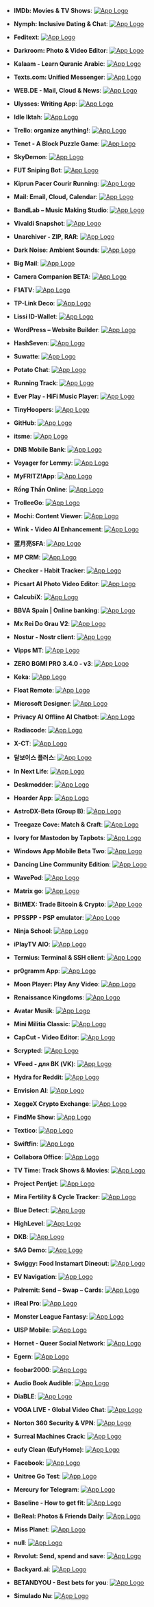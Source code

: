 - **IMDb: Movies & TV Shows**: [![App Logo](https://is1-ssl.mzstatic.com/image/thumb/Purple211/v4/0d/41/29/0d41293a-f9a5-7485-ebe7-6598607902c8/AppIcon-0-0-1x_U007emarketing-0-7-0-85-220.png/200x200bb-80.png)](https://testflight.apple.com/join/Y9yo0X5t)

- **Nymph: Inclusive Dating & Chat**: [![App Logo](https://is1-ssl.mzstatic.com/image/thumb/Purple221/v4/e4/01/8b/e4018bcc-7fb3-3f34-f227-b46b6fe690b2/AppIcon-0-0-1x_U007emarketing-0-7-0-85-220.png/200x200bb-80.png)](https://testflight.apple.com/join/nz9GPQoL)
- **Feditext**: [![App Logo](https://is1-ssl.mzstatic.com/image/thumb/Purple221/v4/52/87/e4/5287e4e7-d20a-2d88-f759-5e0533ad2fc0/AppIcon-1x_U007epad-0-0-0-0-85-220-0.png/200x200bb-80.png)](https://testflight.apple.com/join/3Ik3KBjj)

- **Darkroom: Photo & Video Editor**: [![App Logo](https://is1-ssl.mzstatic.com/image/thumb/Purple221/v4/ea/ec/29/eaec29e7-5fad-cc62-52c2-b207046759f4/AppIcon-Beta-0-0-1x_U007epad-0-11-0-0-sRGB-85-220.png/200x200bb-80.png)](https://testflight.apple.com/join/mzR3XvHe)
- **Kalaam - Learn Quranic Arabic**: [![App Logo](https://is1-ssl.mzstatic.com/image/thumb/Purple221/v4/bc/1b/1e/bc1b1e5d-7eb3-60e7-b8ba-4b7ac56a75f5/AppIcon-0-0-1x_U007emarketing-0-10-0-85-220.png/200x200bb-80.png)](https://testflight.apple.com/join/xOzIjSrN)
- **Texts.com: Unified Messenger**: [![App Logo](https://is1-ssl.mzstatic.com/image/thumb/Purple221/v4/59/6c/53/596c5389-1f19-0eb2-eaf7-9b428cd5c7ab/AppIcon-0-0-1x_U007epad-0-85-220.png/200x200bb-80.png)](https://testflight.apple.com/join/j15QDhZq)

- **WEB.DE - Mail, Cloud & News**: [![App Logo](https://is1-ssl.mzstatic.com/image/thumb/Purple211/v4/38/6a/aa/386aaaa4-8215-959d-3443-9bcbe541e1b0/WEBDE_MAIL_AppIcon-0-0-1x_U007emarketing-0-10-0-85-220.png/200x200bb-80.png)](https://testflight.apple.com/join/Do48rouk)
- **Ulysses: Writing App**: [![App Logo](https://is1-ssl.mzstatic.com/image/thumb/Purple221/v4/f9/21/a7/f921a749-9430-825e-bd5e-0dff32147495/Ulysses-Release-0-0-1x_U007epad-0-0-0-1-0-0-P3-85-220.png/200x200bb-80.png)](https://testflight.apple.com/join/A0Dru9VV)
- **Idle Iktah**: [![App Logo](https://is1-ssl.mzstatic.com/image/thumb/Purple211/v4/54/8f/10/548f1035-51a9-d747-53fe-5a1e4800626c/AppIcon-0-0-1x_U007emarketing-0-7-0-0-85-220.png/200x200bb-80.png)](https://testflight.apple.com/join/Xpg1aGvf)

- **Trello: organize anything!**: [![App Logo](https://is1-ssl.mzstatic.com/image/thumb/Purple211/v4/1a/53/3a/1a533a90-0992-f475-97d0-9516bb97a746/AppIcon-0-0-1x_U007epad-0-1-85-220.png/200x200bb-80.png)](https://testflight.apple.com/join/cRWMcQsr)
- **Tenet - A Block Puzzle Game**: [![App Logo](https://is1-ssl.mzstatic.com/image/thumb/Purple211/v4/bc/60/57/bc6057ff-e9b4-932c-bac1-049db9a90b23/AppIcon-0-0-1x_U007epad-0-0-0-0-85-220.png/200x200bb-80.png)](https://testflight.apple.com/join/O4EOjLt7)
- **SkyDemon**: [![App Logo](https://is1-ssl.mzstatic.com/image/thumb/Purple221/v4/f3/00/8b/f3008b7d-aad1-015c-2871-7759816b6394/AppIcons-0-0-1x_U007emarketing-0-3-85-220.png/200x200bb-80.png)](https://testflight.apple.com/join/hz1uLaJX)

- **FUT Sniping Bot**: [![App Logo](https://is1-ssl.mzstatic.com/image/thumb/Purple221/v4/cb/3a/69/cb3a699a-9860-99f9-7b3e-5fc50410896a/AppIcon-0-0-1x_U007epad-0-85-220.png/200x200bb-80.png)](https://testflight.apple.com/join/t7766iRc)
- **Kiprun Pacer Courir Running**: [![App Logo](https://is1-ssl.mzstatic.com/image/thumb/Purple211/v4/87/18/78/87187826-6474-a6cd-b636-ff97a05e6afa/AppIcon-prod-0-0-1x_U007emarketing-0-10-0-0-85-220.png/200x200bb-80.png)](https://testflight.apple.com/join/R1Za1EtM)
- **Mail: Email, Cloud, Calendar**: [![App Logo](https://is1-ssl.mzstatic.com/image/thumb/Purple211/v4/d4/c9/f9/d4c9f906-aefd-f2b0-0e2e-73a09df584ff/AppIcon-0-0-1x_U007epad-0-1-0-85-220.png/200x200bb-80.png)](https://testflight.apple.com/join/G04Eq2nO)

- **BandLab – Music Making Studio**: [![App Logo](https://is1-ssl.mzstatic.com/image/thumb/Purple211/v4/15/e7/45/15e745ce-2921-c0df-6f84-de8c0e019a3b/AppIcon-0-1x_U007epad-0-0-85-220-0.png/200x200bb-80.png)](https://testflight.apple.com/join/BwbEj9Xx)
- **Vivaldi Snapshot**: [![App Logo](https://is1-ssl.mzstatic.com/image/thumb/Purple211/v4/35/9c/df/359cdfda-6425-7799-7562-4df2daaace60/AppIcon-Snapshot-0-0-1x_U007epad-0-0-0-1-0-0-sRGB-85-220.png/200x200bb-80.png)](https://testflight.apple.com/join/RHz7zTUB)
- **Unarchiver - ZIP, RAR**: [![App Logo](https://is1-ssl.mzstatic.com/image/thumb/Purple211/v4/25/6e/d3/256ed354-b70a-1c28-efc9-eb9cf64d2ce7/AppIcon-0-1x_U007epad-0-1-85-220-0.png/200x200bb-80.png)](https://testflight.apple.com/join/jXX0Wyfy)

- **Dark Noise: Ambient Sounds**: [![App Logo](https://is1-ssl.mzstatic.com/image/thumb/Purple211/v4/4a/40/66/4a4066e1-b5d5-d1d1-cdc1-91168bed9981/AppIcon-0-0-1x_U007epad-0-1-0-85-220.png/200x200bb-80.png)](https://testflight.apple.com/join/kpKtyijY)
- **Big Mail**: [![App Logo](https://is1-ssl.mzstatic.com/image/thumb/Purple221/v4/a7/4e/09/a74e0988-a16f-78fe-090b-d7ce9e1a9b65/AppIcon-0-0-1x_U007emarketing-0-4-0-sRGB-85-220.png/200x200bb-80.png)](https://testflight.apple.com/join/wboU3bTt)
- **Camera Companion BETA**: [![App Logo](https://is1-ssl.mzstatic.com/image/thumb/Purple211/v4/08/d0/7f/08d07f19-dc09-887d-b576-741e428483b2/AppIcon-0-0-1x_U007emarketing-0-10-0-85-220.png/200x200bb-80.png)](https://testflight.apple.com/join/z18Ngj0N)

- **F1ATV**: [![App Logo](https://is1-ssl.mzstatic.com/image/thumb/Purple211/v4/10/24/2f/10242f53-3c14-2629-cf04-a98f2f29b0d8/App_Icon-marketing.lsr/200x200bb-80.png)](https://testflight.apple.com/join/NRswe1IZ)
- **TP-Link Deco**: [![App Logo](https://is1-ssl.mzstatic.com/image/thumb/Purple211/v4/65/48/a5/6548a5bc-c37e-3209-0974-9ee383af8464/AppIcon-0-0-1x_U007emarketing-0-7-0-0-85-220.png/200x200bb-80.png)](https://testflight.apple.com/join/fJ5qhMqr)

- **Lissi ID-Wallet**: [![App Logo](https://is1-ssl.mzstatic.com/image/thumb/Purple221/v4/4d/a8/1d/4da81d23-5aeb-f6f1-0b72-bb0dd3050822/AppIcon-1x_U007emarketing-0-6-0-85-220-0.png/200x200bb-80.png)](https://testflight.apple.com/join/9AWbZISv)
- **WordPress – Website Builder**: [![App Logo](https://is1-ssl.mzstatic.com/image/thumb/Purple211/v4/7e/b4/a9/7eb4a9bd-37b9-b1ab-0e0f-364530a02bb6/AppIcon-0-0-1x_U007epad-0-0-0-1-0-0-sRGB-85-220.png/200x200bb-80.png)](https://testflight.apple.com/join/AkJQt8Pw)
- **HashSeven**: [![App Logo](https://is1-ssl.mzstatic.com/image/thumb/Purple221/v4/d5/32/12/d53212ab-a9d7-3167-c5b8-2d9f26d4f857/AppIcon-0-0-1x_U007emarketing-0-11-0-0-85-220.png/200x200bb-80.png)](https://testflight.apple.com/join/yZg3crZM)

- **Suwatte**: [![App Logo](https://is1-ssl.mzstatic.com/image/thumb/Purple221/v4/0a/0e/bb/0a0ebbdc-4712-5adb-dace-ff002491b27a/AppIcon-0-1x_U007emarketing-0-10-0-85-220-0.png/200x200bb-80.png)](https://testflight.apple.com/join/qDyYMTLJ)
- **Potato Chat**: [![App Logo](https://is1-ssl.mzstatic.com/image/thumb/Purple211/v4/5f/25/b1/5f25b13e-aca3-d951-3f00-fc49035c2528/AppIcon-1x_U007emarketing-0-11-0-85-220-0.png/200x200bb-80.png)](https://testflight.apple.com/join/P2Jlp35o)
- **Running Track**: [![App Logo](https://is1-ssl.mzstatic.com/image/thumb/Purple211/v4/0a/81/e2/0a81e223-fd50-8bb1-63aa-10ff39e56899/AppIcon-0-0-1x_U007emarketing-0-5-0-85-220.png/200x200bb-80.png)](https://testflight.apple.com/join/baZf98Vz)

- **Ever Play - HiFi Music Player**: [![App Logo](https://is1-ssl.mzstatic.com/image/thumb/Purple221/v4/50/0a/b8/500ab83b-0cd6-8cb2-9d80-cf4e740919a3/AppIcon5-0-0-1x_U007emarketing-0-11-0-0-sRGB-85-220.png/200x200bb-80.png)](https://testflight.apple.com/join/MzvaziMT)
- **TinyHoopers**: [![App Logo](https://is1-ssl.mzstatic.com/image/thumb/Purple221/v4/4a/77/74/4a77745a-9b5f-9cfa-3434-94dc32501ce2/AppIcon-0-0-1x_U007emarketing-0-7-0-85-220.png/200x200bb-80.png)](https://testflight.apple.com/join/kAGUUAN7)
- **GitHub**: [![App Logo](https://is1-ssl.mzstatic.com/image/thumb/Purple221/v4/f7/a5/db/f7a5db70-9acc-1efb-6355-e568895e4560/AppIcon-0-0-1x_U007emarketing-0-8-0-85-220.png/200x200bb-80.png)](https://testflight.apple.com/join/NLskzwi5)

- **itsme**: [![App Logo](https://is1-ssl.mzstatic.com/image/thumb/Purple211/v4/ef/2d/f3/ef2df3b8-b36d-8c04-50bb-f1d50b9e6cb2/AppIcon-0-0-1x_U007ephone-0-1-85-220.png/200x200bb-80.png)](https://testflight.apple.com/join/ntZD6f9a)
- **DNB Mobile Bank**: [![App Logo](https://is1-ssl.mzstatic.com/image/thumb/Purple211/v4/6a/58/15/6a581534-4460-a0a1-4b59-fdff4749bdde/DNB_Prod_Release_App_Icon-0-0-1x_U007emarketing-0-8-0-85-220.png/200x200bb-80.png)](https://testflight.apple.com/join/JofD99Fe)
- **Voyager for Lemmy**: [![App Logo](https://is1-ssl.mzstatic.com/image/thumb/Purple221/v4/40/fb/77/40fb77fd-7bff-e1a8-129c-fd5d29115f70/AppIcon-0-0-1x_U007epad-0-1-85-220.png/200x200bb-80.png)](https://testflight.apple.com/join/nWLw1MBM)

- **MyFRITZ!App**: [![App Logo](https://is1-ssl.mzstatic.com/image/thumb/Purple211/v4/0c/a8/b5/0ca8b5ae-3028-e0d2-c5fe-daea02b3076f/AppIcon-0-1x_U007epad-0-1-0-P3-85-220-0.png/200x200bb-80.png)](https://testflight.apple.com/join/U0v1rBE5)

- **Rồng Thần Online**: [![App Logo](https://is1-ssl.mzstatic.com/image/thumb/Purple221/v4/b8/ab/0d/b8ab0d5a-618c-c612-0385-5a2ccee71f44/AppIcon-0-0-1x_U007emarketing-0-7-0-85-220.png/200x200bb-80.png)](https://testflight.apple.com/join/k8584n03)
- **TrolleeGo**: [![App Logo](https://is1-ssl.mzstatic.com/image/thumb/Purple221/v4/7e/55/5e/7e555e6a-1717-4c8f-19ad-a9715b8a3d68/AppIcon-0-0-1x_U007emarketing-0-5-0-0-85-220.png/200x200bb-80.png)](https://testflight.apple.com/join/mVdgaFA0)

- **Mochi: Content Viewer**: [![App Logo](https://is1-ssl.mzstatic.com/image/thumb/Purple221/v4/1c/34/f6/1c34f618-b347-ab72-743e-7236a949a4aa/AppIcon-0-0-1x_U007epad-0-0-85-220.png/200x200bb-80.png)](https://testflight.apple.com/join/cKqW3GQL)

- **Wink - Video AI Enhancement**: [![App Logo](https://is1-ssl.mzstatic.com/image/thumb/Purple221/v4/94/ab/59/94ab593c-a1f9-cd5e-cbe4-a76fb378bf1f/AppIcon-0-0-1x_U007emarketing-0-7-0-85-220.png/200x200bb-80.png)](https://testflight.apple.com/join/ZviH3WzG)

- **蓝月亮SFA**: [![App Logo](https://is1-ssl.mzstatic.com/image/thumb/Purple221/v4/e0/2c/67/e02c6728-a4f8-4180-5395-6ca195546e22/AppIcon-1x_U007emarketing-0-5-0-85-220-0.png/200x200bb-80.png)](https://testflight.apple.com/join/xAIHzkfB)
- **MP CRM**: [![App Logo](https://is1-ssl.mzstatic.com/image/thumb/Purple211/v4/4d/8b/de/4d8bde97-cf01-7b05-c285-8c66cc86b1c5/AppIcon-0-0-1x_U007emarketing-0-7-0-0-85-220.png/200x200bb-80.png)](https://testflight.apple.com/join/NqTN0JgK)
- **Checker - Habit Tracker**: [![App Logo](https://is1-ssl.mzstatic.com/image/thumb/Purple221/v4/78/10/06/7810061f-78eb-5d79-3ce1-6ccc578142aa/AppIcon-0-1x_U007ephone-0-1-P3-85-220-0.png/200x200bb-80.png)](https://testflight.apple.com/join/XEd3suVY)

- **Picsart AI Photo Video Editor**: [![App Logo](https://is1-ssl.mzstatic.com/image/thumb/Purple211/v4/e2/ab/b8/e2abb883-d396-2460-6701-14a3a8b072fd/AppIcon-0-0-1x_U007emarketing-0-7-0-sRGB-85-220.png/200x200bb-80.png)](https://testflight.apple.com/join/d4gDz5s7)

- **CalcubiX**: [![App Logo](https://is1-ssl.mzstatic.com/image/thumb/Purple211/v4/5e/23/db/5e23dbde-af51-5f5b-6289-e8f20e9a3871/AppIcon-0-0-1x_U007epad-0-85-220.png/200x200bb-80.png)](https://testflight.apple.com/join/zCS19XqP)
- **BBVA Spain | Online banking**: [![App Logo](https://is1-ssl.mzstatic.com/image/thumb/Purple221/v4/12/a7/8b/12a78bc1-a255-bd31-2eb6-5d19e3a53f0e/AppIcon-0-0-1x_U007emarketing-0-7-0-85-220.png/200x200bb-80.png)](https://testflight.apple.com/join/Fjj4M9xp)

- **Mx Rei Do Grau V2**: [![App Logo](https://is1-ssl.mzstatic.com/image/thumb/Purple221/v4/59/7f/06/597f06fb-0bb3-440d-d380-f2db8bca403c/AppIcon-1x_U007emarketing-0-7-0-85-220-0.png/200x200bb-80.png)](https://testflight.apple.com/join/P7ugbi0C)

- **Nostur - Nostr client**: [![App Logo](https://is1-ssl.mzstatic.com/image/thumb/Purple211/v4/96/74/55/96745535-69ae-43af-dff4-db672c313315/AppIcon-0-1x_U007epad-0-0-0-1-0-0-85-220-0.png/200x200bb-80.png)](https://testflight.apple.com/join/TyrRNCXA)
- **Vipps MT**: [![App Logo](https://is1-ssl.mzstatic.com/image/thumb/Purple211/v4/39/28/9c/39289c74-03a4-93f2-bc7a-fcfee12dade9/AppIconMT-Vipps-0-0-1x_U007ephone-0-1-85-220.png/200x200bb-80.png)](https://testflight.apple.com/join/hTAYrwea)
- **ZERO BGMI PRO 3.4.0 - v3**: [![App Logo](https://is1-ssl.mzstatic.com/image/thumb/Purple221/v4/18/ec/99/18ec992f-bcd7-c93c-fac7-cf468ecdee2c/AppIcon-1x_U007emarketing-0-0-GLES2_U002c0-512MB-sRGB-0-0-0-85-220-0-0-0-8.png/200x200bb-80.png)](https://testflight.apple.com/join/Jg18mkNd)

- **Keka**: [![App Logo](https://is1-ssl.mzstatic.com/image/thumb/Purple221/v4/b8/e0/49/b8e049c6-bb4b-462f-09dc-8f7fdbaa564d/Keka-iOS-Smile-0-0-1x_U007epad-0-0-0-1-0-0-85-220.png/200x200bb-80.png)](https://testflight.apple.com/join/gPYINGCJ)
- **Float Remote**: [![App Logo](https://is1-ssl.mzstatic.com/image/thumb/Purple221/v4/d4/e4/83/d4e48306-30e2-431a-b096-cb1838c23361/AppIcon-0-0-1x_U007emarketing-0-6-0-85-220.png/200x200bb-80.png)](https://testflight.apple.com/join/lRG2HmW6)
- **Microsoft Designer**: [![App Logo](https://is1-ssl.mzstatic.com/image/thumb/Purple211/v4/36/f1/bb/36f1bb95-633e-9842-574e-d19e16d691ac/AppIcon-0-1x_U007ephone-0-0-0-85-220-0.png/200x200bb-80.png)](https://testflight.apple.com/join/KsuaylTZ)

- **Privacy AI Offline AI Chatbot**: [![App Logo](https://is1-ssl.mzstatic.com/image/thumb/Purple221/v4/e9/68/23/e9682357-0ed1-4457-89a0-2be55460a9b3/AppIcon-0-0-1x_U007epad-0-1-P3-85-220.png/200x200bb-80.png)](https://testflight.apple.com/join/tZHf41YA)
- **Radiacode**: [![App Logo](https://is1-ssl.mzstatic.com/image/thumb/Purple221/v4/be/4e/a2/be4ea201-743e-a42b-5e4e-f80cd37f61ab/AppIcon-0-0-1x_U007epad-0-1-0-85-220.png/200x200bb-80.png)](https://testflight.apple.com/join/8hSPtm4Z)
- **X-CT**: [![App Logo](https://is1-ssl.mzstatic.com/image/thumb/Purple221/v4/6e/ff/e0/6effe079-a570-d929-3ef6-9b1d38761603/AppIcon-0-0-1x_U007emarketing-0-7-0-85-220.png/200x200bb-80.png)](https://testflight.apple.com/join/fEVr9Yes)

- **달보이스 플러스**: [![App Logo](https://is1-ssl.mzstatic.com/image/thumb/Purple221/v4/b7/56/c7/b756c7ef-f772-b63f-0aaa-030f878f1845/AppIcon-0-0-1x_U007emarketing-0-8-0-85-220-0.png/200x200bb-80.png)](https://testflight.apple.com/join/OJfvaCjH)
- **In Next Life**: [![App Logo](https://is1-ssl.mzstatic.com/image/thumb/Purple221/v4/f1/a8/88/f1a88886-858a-716b-c314-ace5598da9ab/AppIcon-1x_U007emarketing-0-7-0-85-220-0.png/200x200bb-80.png)](https://testflight.apple.com/join/D50l7OXY)

- **Deskmodder**: [![App Logo](https://is1-ssl.mzstatic.com/image/thumb/Purple221/v4/70/56/58/705658ce-0a99-1d7f-9a5f-0e642ec353ff/AppIcon-0-0-1x_U007emarketing-0-11-0-85-220.png/200x200bb-80.png)](https://testflight.apple.com/join/m0B6XJbE)

- **Hoarder App**: [![App Logo](https://is1-ssl.mzstatic.com/image/thumb/Purple221/v4/a6/8d/f0/a68df06f-6fd5-63a8-e4a4-b12383c2f01c/AppIcon-0-0-1x_U007epad-0-85-220.png/200x200bb-80.png)](https://testflight.apple.com/join/QifpNxAT)

- **AstroDX-Beta (Group B)**: [![App Logo](https://is1-ssl.mzstatic.com/image/thumb/Purple221/v4/6d/e3/58/6de358eb-ef76-ab5e-72b0-de20e17d2b39/AppIcon-0-0-1x_U007emarketing-0-8-0-85-220.png/200x200bb-80.png)](https://testflight.apple.com/join/ocj3yptn)

- **Treegaze Cove: Match & Craft**: [![App Logo](https://is1-ssl.mzstatic.com/image/thumb/Purple221/v4/67/bd/bb/67bdbb90-6b03-8413-8aec-1832c1513de7/AppIcon-1x_U007emarketing-0-7-0-85-220-0.png/200x200bb-80.png)](https://testflight.apple.com/join/MgNOJNqb)

- **Ivory for Mastodon by Tapbots**: [![App Logo](https://is1-ssl.mzstatic.com/image/thumb/Purple221/v4/53/19/5b/53195bf0-6538-312d-575b-c24fbf34e55d/AppIcon-0-1x_U007epad-0-0-0-1-0-0-P3-0-85-220-0.png/200x200bb-80.png)](https://testflight.apple.com/join/AOOy02ZU)
- **Windows App Mobile Beta Two**: [![App Logo](https://is1-ssl.mzstatic.com/image/thumb/Purple211/v4/df/f9/32/dff93299-e7c7-4573-9775-4b2baeed3c95/AppIconBeta-0-1x_U007epad-0-0-85-220-0.png/200x200bb-80.png)](https://testflight.apple.com/join/q4ha2nsh)
- **Dancing Line Community Edition**: [![App Logo](https://is1-ssl.mzstatic.com/image/thumb/Purple211/v4/34/de/dd/34deddad-f462-831a-d089-45d72741b836/AppIcon-0-0-1x_U007emarketing-0-8-0-85-220.png/200x200bb-80.png)](https://testflight.apple.com/join/6WAJ4rTg)

- **WavePod**: [![App Logo](https://is1-ssl.mzstatic.com/image/thumb/Purple211/v4/bd/cc/ed/bdcced0e-e4f0-b9f1-f5a7-beb4dbd41dac/AppIcon-0-0-1x_U007epad-0-1-P3-85-220.png/200x200bb-80.png)](https://testflight.apple.com/join/NewA5LKh)

- **Matrix go**: [![App Logo](https://is1-ssl.mzstatic.com/image/thumb/Purple221/v4/05/e1/95/05e195d3-8496-93cf-d1a8-6996534a17d4/AppIcon-0-0-1x_U007emarketing-0-5-0-85-220.png/200x200bb-80.png)](https://testflight.apple.com/join/BX8EObic)

- **BitMEX: Trade Bitcoin & Crypto**: [![App Logo](https://is1-ssl.mzstatic.com/image/thumb/Purple221/v4/05/01/af/0501af41-6279-a6ba-38bb-9f4f6330a177/AppIcon-0-0-1x_U007emarketing-0-5-0-85-220.png/200x200bb-80.png)](https://testflight.apple.com/join/K5veBoJm)

- **PPSSPP - PSP emulator**: [![App Logo](https://is1-ssl.mzstatic.com/image/thumb/Purple211/v4/6b/c0/5a/6bc05ac6-d2da-9527-805e-dfe993c50833/AppIcon-0-0-1x_U007epad-0-1-85-220.png/200x200bb-80.png)](https://testflight.apple.com/join/uNlhFG0m)

- **Ninja School**: [![App Logo](https://is1-ssl.mzstatic.com/image/thumb/Purple221/v4/9c/8a/1b/9c8a1b66-22a7-391b-c3b4-fbbdbe67b1b1/AppIcon-0-0-1x_U007emarketing-0-7-0-85-220.png/200x200bb-80.png)](https://testflight.apple.com/join/O1jTSJWE)
- **iPlayTV AIO**: [![App Logo](https://is1-ssl.mzstatic.com/image/thumb/Purple211/v4/3d/75/d7/3d75d7a3-4941-78a4-0e0b-34d453fce701/App_Icon-marketing.lsr/200x200bb-80.png)](https://testflight.apple.com/join/irMsXGg0)

- **Termius: Terminal & SSH client**: [![App Logo](https://is1-ssl.mzstatic.com/image/thumb/Purple221/v4/94/e8/f7/94e8f727-e86c-2806-ccda-307f2af0011f/AppIcon-0-0-1x_U007emarketing-0-8-0-sRGB-85-220.png/200x200bb-80.png)](https://testflight.apple.com/join/MnuClabg)
- **pr0gramm App**: [![App Logo](https://is1-ssl.mzstatic.com/image/thumb/Purple221/v4/88/32/e0/8832e037-6a1b-24e4-9725-cbe210031d75/AppIcon-0-0-1x_U007emarketing-0-8-0-85-220.png/200x200bb-80.png)](https://testflight.apple.com/join/NubTl9vH)

- **Moon Player: Play Any Video**: [![App Logo](https://is1-ssl.mzstatic.com/image/thumb/Purple211/v4/bd/8f/29/bd8f2966-447d-e2bd-b07c-a73b046a2111/AppIcon.lsr/200x200bb-80.png)](https://testflight.apple.com/join/jvjbvKYm)

- **Renaissance Kingdoms**: [![App Logo](https://is1-ssl.mzstatic.com/image/thumb/Purple221/v4/37/27/b4/3727b4b2-c0a4-3b85-dd50-7fba32ba054f/AppIcon-1x_U007epad-0-85-220-0.png/200x200bb-80.png)](https://testflight.apple.com/join/KkFL0EvO)

- **Avatar Musik**: [![App Logo](https://is1-ssl.mzstatic.com/image/thumb/Purple221/v4/86/13/32/8613321c-92a3-d760-39d2-2ab441ffb770/AppIcon-0-0-1x_U007emarketing-0-7-0-85-220.png/200x200bb-80.png)](https://testflight.apple.com/join/O0KKLALY)

- **Mini Militia Classic**: [![App Logo](https://is1-ssl.mzstatic.com/image/thumb/Purple211/v4/e5/b6/8c/e5b68cac-cb64-8a9f-204d-fda24e747a1c/AppIcon-0-0-1x_U007emarketing-0-10-0-85-220.png/200x200bb-80.png)](https://testflight.apple.com/join/2aVcGxxZ)
- **CapCut - Video Editor**: [![App Logo](https://is1-ssl.mzstatic.com/image/thumb/Purple221/v4/89/44/b7/8944b738-8873-e05d-de02-ccc86d4830b3/AppIcon-0-0-1x_U007emarketing-0-7-0-0-85-220.png/200x200bb-80.png)](https://testflight.apple.com/join/Gu9kI6ky)
- **Scrypted**: [![App Logo](https://is1-ssl.mzstatic.com/image/thumb/Purple211/v4/ea/be/48/eabe4869-f0d1-f968-a01b-c2377ca6d2ac/AppIcon-0-0-1x_U007emarketing-0-11-0-85-220.png/200x200bb-80.png)](https://testflight.apple.com/join/mpXXwLk7)

- **VFeed - для ВК (VK)**: [![App Logo](https://is1-ssl.mzstatic.com/image/thumb/Purple221/v4/31/69/7b/31697b11-cb4a-a063-bfe8-df6542793fba/AppIcon-1x_U007emarketing-0-8-0-85-220-0.png/200x200bb-80.png)](https://testflight.apple.com/join/ZdC5U0fR)

- **Hydra for Reddit**: [![App Logo](https://is1-ssl.mzstatic.com/image/thumb/Purple221/v4/0c/1d/e3/0c1de3ec-4a08-9085-f5a8-eea8f9fd52c1/AppIcon-0-0-1x_U007epad-0-85-220.png/200x200bb-80.png)](https://testflight.apple.com/join/Fpv58Uy3)
- **Envision AI**: [![App Logo](https://is1-ssl.mzstatic.com/image/thumb/Purple221/v4/d4/2a/e8/d42ae8a0-701b-547d-4482-2e7977d696b8/AppIcon-0-1x_U007emarketing-0-7-0-85-220-0.png/200x200bb-80.png)](https://testflight.apple.com/join/QzPGfNeH)

- **XeggeX Crypto Exchange**: [![App Logo](https://is1-ssl.mzstatic.com/image/thumb/Purple211/v4/b0/e1/ad/b0e1ad05-7c0e-c67c-cd5b-4099d4559e3e/AppIcon-0-0-1x_U007ephone-0-85-220.png/200x200bb-80.png)](https://testflight.apple.com/join/j1XcQKXm)
- **FindMe Show**: [![App Logo](https://is1-ssl.mzstatic.com/image/thumb/Purple211/v4/7e/0d/89/7e0d8903-3a8d-6051-4968-11716065c9b1/AppIcon-1x_U007emarketing-0-7-0-0-0-85-220-0.png/200x200bb-80.png)](https://testflight.apple.com/join/1jsXHD60)

- **Textico**: [![App Logo](https://is1-ssl.mzstatic.com/image/thumb/Purple211/v4/96/d3/e5/96d3e58b-2ec8-ff25-f805-6308de7f8784/AppIcon-0-0-1x_U007emarketing-0-10-0-sRGB-85-220.png/200x200bb-80.png)](https://testflight.apple.com/join/2FByd1sj)

- **Swiftfin**: [![App Logo](https://is1-ssl.mzstatic.com/image/thumb/Purple211/v4/05/b7/57/05b75761-b15c-90a7-9c2b-6104027dac37/AppIcon-primary-primary-0-0-1x_U007epad-0-0-0-1-0-85-220.png/200x200bb-80.png)](https://testflight.apple.com/join/SqNPfdxq)

- **Collabora Office**: [![App Logo](https://is1-ssl.mzstatic.com/image/thumb/Purple221/v4/86/06/e7/8606e785-db92-12e9-9835-79013418a460/AppIcon-1x_U007emarketing-0-7-0-85-220-0.png/200x200bb-80.png)](https://testflight.apple.com/join/TEnBWi68)

- **TV Time: Track Shows & Movies**: [![App Logo](https://is1-ssl.mzstatic.com/image/thumb/Purple221/v4/ad/43/69/ad436938-349f-4180-7414-dbde3eb770f3/AppIcon-0-0-1x_U007epad-0-1-85-220.png/200x200bb-80.png)](https://testflight.apple.com/join/hjKkDsc4)
- **Project Pentjet**: [![App Logo](https://is1-ssl.mzstatic.com/image/thumb/Purple221/v4/a3/85/67/a38567a0-f6b7-0ff9-26ad-efe33c0f572b/AppIcon-1x_U007emarketing-0-7-0-85-220-0.png/200x200bb-80.png)](https://testflight.apple.com/join/YOm3zrcG)

- **Mira Fertility & Cycle Tracker**: [![App Logo](https://is1-ssl.mzstatic.com/image/thumb/Purple211/v4/20/d8/0c/20d80c22-e5a0-8b29-c695-b6a17ca767ab/AppIcon-0-0-1x_U007emarketing-0-7-0-85-220.png/200x200bb-80.png)](https://testflight.apple.com/join/jVUPS68D)

- **Blue Detect**: [![App Logo](https://is1-ssl.mzstatic.com/image/thumb/Purple211/v4/0b/2a/b6/0b2ab622-d597-f6f9-f31e-559b9d688b64/AppIcon-0-0-1x_U007emarketing-0-7-0-85-220.png/200x200bb-80.png)](https://testflight.apple.com/join/JwfGtLSG)
- **HighLevel**: [![App Logo](https://is1-ssl.mzstatic.com/image/thumb/Purple221/v4/b3/b6/e5/b3b6e507-0283-9a65-405e-cb8cb55398a0/AppIcon-0-0-1x_U007emarketing-0-8-0-sRGB-85-220.png/200x200bb-80.png)](https://testflight.apple.com/join/bHNZSiYj)
- **DKB**: [![App Logo](https://is1-ssl.mzstatic.com/image/thumb/Purple221/v4/24/05/68/24056878-de66-8377-1bc8-c7f99c96d397/AppIcon-0-1x_U007emarketing-0-7-0-85-220-0.png/200x200bb-80.png)](https://testflight.apple.com/join/NwCXWAEI)

- **SAG Demo**: [![App Logo](https://is1-ssl.mzstatic.com/image/thumb/Purple221/v4/fe/5e/b9/fe5eb93a-4137-34ef-3b40-f3b14813b222/AppIcon-1x_U007emarketing-0-2-85-220-0.jpeg/200x200bb-80.png)](https://testflight.apple.com/join/pWyUuGcp)

- **Swiggy: Food Instamart Dineout**: [![App Logo](https://is1-ssl.mzstatic.com/image/thumb/Purple211/v4/8e/c8/8e/8ec88e6f-8386-8b09-aba8-f882c7f1012b/AppIcon_testflight-0-0-1x_U007epad-0-0-85-220.png/200x200bb-80.png)](https://testflight.apple.com/join/IERuiSEL)

- **EV Navigation**: [![App Logo](https://is1-ssl.mzstatic.com/image/thumb/Purple221/v4/75/a2/00/75a200c9-8b1d-2901-5f84-206fa4f6a11a/AppIcon-0-0-1x_U007emarketing-0-7-0-85-220.png/200x200bb-80.png)](https://testflight.apple.com/join/8aDwjblU)
- **Palremit: Send – Swap – Cards**: [![App Logo](https://is1-ssl.mzstatic.com/image/thumb/Purple211/v4/3a/86/64/3a866455-e06a-76c4-14ef-9518a37a3240/AppIcon-0-0-1x_U007ephone-0-85-220.png/200x200bb-80.png)](https://testflight.apple.com/join/hFE2C3bZ)

- **iReal Pro**: [![App Logo](https://is1-ssl.mzstatic.com/image/thumb/Purple211/v4/ec/9a/da/ec9ada2b-901a-93c1-19cd-a52d46c1bd45/AppIcon-0-0-1x_U007epad-0-0-0-1-0-0-85-220.png/200x200bb-80.png)](https://testflight.apple.com/join/s0ijUrAi)

- **Monster League Fantasy**: [![App Logo](https://is1-ssl.mzstatic.com/image/thumb/Purple211/v4/78/fe/ea/78feea9d-c929-df6f-14ab-2489fdb6bdc1/AppIcon-1x_U007ephone-0-1-0-P3-85-220-0.png/200x200bb-80.png)](https://testflight.apple.com/join/7pBNJgK3)

- **UISP Mobile**: [![App Logo](https://is1-ssl.mzstatic.com/image/thumb/Purple221/v4/84/51/ef/8451ef99-13c1-7964-4f44-52f8d6bb381f/AppIcon-0-1x_U007epad-0-1-0-sRGB-85-220-0.png/200x200bb-80.png)](https://testflight.apple.com/join/QYRa7Qak)

- **Hornet - Queer Social Network**: [![App Logo](https://is1-ssl.mzstatic.com/image/thumb/Purple221/v4/3c/e1/34/3ce13464-0d01-d812-47c2-32c3f0b2e472/AppIcon_-_Hornet_-_Beta-0-0-1x_U007emarketing-0-0-0-7-0-0-sRGB-85-220.png/200x200bb-80.png)](https://testflight.apple.com/join/SIVYoFq8)

- **Egern**: [![App Logo](https://is1-ssl.mzstatic.com/image/thumb/Purple211/v4/30/4d/50/304d505b-f123-ebad-f3f5-7e27753beee5/AppIcon-0-0-1x_U007epad-0-1-85-220.png/200x200bb-80.png)](https://testflight.apple.com/join/AzU6kAzX)

- **foobar2000**: [![App Logo](https://is1-ssl.mzstatic.com/image/thumb/Purple221/v4/c2/71/41/c2714120-b1a0-26f4-f7b0-3382a7f438ad/AppIcon-0-0-1x_U007emarketing-0-10-0-85-220.png/200x200bb-80.png)](https://testflight.apple.com/join/fM6L331c)

- **Audio Book Audible**: [![App Logo](https://is1-ssl.mzstatic.com/image/thumb/Purple221/v4/cc/ad/fa/ccadfa4b-c4e0-4a80-6152-737e0d14b90b/AppIcon-0-0-1x_U007emarketing-0-7-0-85-220.png/200x200bb-80.png)](https://testflight.apple.com/join/m2UI8r8y)

- **DiaBLE**: [![App Logo](https://is1-ssl.mzstatic.com/image/thumb/Purple221/v4/b0/01/8e/b0018efa-3ab4-ef62-8f6a-026703fc9b26/AppIcon-0-0-1x_U007epad-0-1-85-220.png/200x200bb-80.png)](https://testflight.apple.com/join/H48doU3l)

- **VOGA LIVE - Global Video Chat**: [![App Logo](https://is1-ssl.mzstatic.com/image/thumb/Purple211/v4/62/70/ea/6270ea6f-4a68-ce73-9666-f2f1268cc9e9/AppIcon-1x_U007emarketing-0-5-0-0-85-220-0.png/200x200bb-80.png)](https://testflight.apple.com/join/XQ21gmCB)

- **Norton 360 Security & VPN**: [![App Logo](https://is1-ssl.mzstatic.com/image/thumb/Purple211/v4/b6/5e/a5/b65ea556-4b95-6e3d-7def-6da57324bff3/AppIcon-0-0-1x_U007emarketing-0-7-0-85-220.png/200x200bb-80.png)](https://testflight.apple.com/join/iHcEgAaT)

- **Surreal Machines Crack**: [![App Logo](https://is1-ssl.mzstatic.com/image/thumb/Purple211/v4/0c/b9/3a/0cb93a17-c4f4-41b9-ed98-b8353271bb52/CrackiOSAppIcon-0-0-1x_U007emarketing-0-7-0-85-220.png/200x200bb-80.png)](https://testflight.apple.com/join/PtyQuUyR)

- **eufy Clean (EufyHome)**: [![App Logo](https://is1-ssl.mzstatic.com/image/thumb/Purple211/v4/a0/af/69/a0af69ef-016b-f831-6372-90edce697205/AppIcon-all-0-0-1x_U007emarketing-0-8-0-85-220.png/200x200bb-80.png)](https://testflight.apple.com/join/ABaSUurE)

- **Facebook**: [![App Logo](https://is1-ssl.mzstatic.com/image/thumb/Purple211/v4/e7/e5/2d/e7e52d1a-1c34-a0eb-29c6-28571a3cb450/Icon-Production-0-0-1x_U007epad-0-1-0-85-220.png/200x200bb-80.png)](https://testflight.apple.com/join/C1a3MRG4)

- **Unitree Go Test**: [![App Logo](https://is1-ssl.mzstatic.com/image/thumb/Purple221/v4/06/6b/61/066b61d6-a795-7ffd-6f61-40c9c6f66450/AppIcon-1x_U007emarketing-0-11-0-85-220-0.png/200x200bb-80.png)](https://testflight.apple.com/join/KraKgqam)
- **Mercury for Telegram**: [![App Logo](https://is1-ssl.mzstatic.com/image/thumb/Purple221/v4/aa/0c/b6/aa0cb61c-3cda-3c90-fa5e-3d29a41e986f/MessagesApplicationStub60x60@2x.png/200x200bb-80.png)](https://testflight.apple.com/join/4rLEiEzE)
- **Baseline - How to get fit**: [![App Logo](https://is1-ssl.mzstatic.com/image/thumb/Purple211/v4/81/d7/ad/81d7ad3a-e015-c8eb-1df3-6541bb93f951/AppIcon-0-0-1x_U007emarketing-0-7-0-0-85-220.png/200x200bb-80.png)](https://testflight.apple.com/join/3XpiHAwS)

- **BeReal: Photos & Friends Daily**: [![App Logo](https://is1-ssl.mzstatic.com/image/thumb/Purple221/v4/52/99/28/5299280e-4635-282c-aa03-aeaaee9c4bc7/AppIcon-0-0-1x_U007emarketing-0-5-0-85-220.png/200x200bb-80.png)](https://testflight.apple.com/join/IM4jE5XY)

- **Miss Planet**: [![App Logo](https://is1-ssl.mzstatic.com/image/thumb/Purple221/v4/17/f5/9b/17f59bc4-160a-f336-94ca-211fc2518ccb/AppIcon-0-0-1x_U007emarketing-0-10-0-0-85-220.png/200x200bb-80.png)](https://testflight.apple.com/join/t56NPmee)

- **null**: [![App Logo](https://is1-ssl.mzstatic.com/image/thumb/Purple221/v4/94/ab/59/94ab593c-a1f9-cd5e-cbe4-a76fb378bf1f/AppIcon-0-0-1x_U007emarketing-0-7-0-85-220.png/200x200bb-80.png)](https://testflight.apple.com/join/ZviH3WzG)

- **Revolut: Send, spend and save**: [![App Logo](https://is1-ssl.mzstatic.com/image/thumb/Purple221/v4/05/cd/ed/05cdeda2-d878-f731-953f-5f5edb6875dc/AppIcon-Production-0-0-1x_U007epad-0-1-85-220.png/200x200bb-80.png)](https://testflight.apple.com/join/oqrinjQB)

- **Backyard.ai**: [![App Logo](https://is1-ssl.mzstatic.com/image/thumb/Purple221/v4/4c/31/ec/4c31ec24-07f9-cc7a-5258-2b5a27af8d74/AppIcon-0-0-1x_U007epad-0-85-220.png/200x200bb-80.png)](https://testflight.apple.com/join/MaP0ap1E)
- **BETANDYOU - Best bets for you**: [![App Logo](https://is1-ssl.mzstatic.com/image/thumb/Purple211/v4/99/17/ac/9917ac50-f759-d9a3-2e2b-b744bbbd9954/AppIcon-0-0-1x_U007epad-0-0-85-220.png/200x200bb-80.png)](https://testflight.apple.com/join/x6aMHlck)

- **Simulado Nu**: [![App Logo](https://is1-ssl.mzstatic.com/image/thumb/Purple211/v4/e9/38/fd/e938fda3-808e-8367-4942-a7eac68e37c8/AppIcon-0-0-1x_U007emarketing-0-8-0-85-220.png/200x200bb-80.png)](https://testflight.apple.com/join/zgPIXQHg)
